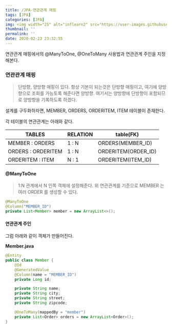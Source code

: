 ```yaml
---
title: /JPA-연관관계 매핑
tags: [JPA]
categories: [JPA]
img: <img width="25" alt="inflearn2" src="https://user-images.githubusercontent.com/28856435/74893276-55244f00-53cf-11ea-8a6d-90ac0c4eb72a.png">
thumbnail: ''
permalink: ''
date: 2020-02-23 23:32:55
---
```


연관관계 매핑에서의 @ManyToOne, @OneToMany 사용법과
연관관계 주인을 지정해본다.
<!-- excerpt -->
<!-- toc -->

### 연관관계 매핑

> 단방향, 양방향 매핑이 있다. 항상 기본이 되는것은 단방향 매핑이고, 여기에 양방향으로 조회를 가능토록 해준다면 양방향.
여기서는 양방향에 단방향이 포함되므로 양방향을 기록하도록 하겠다.

설계를 구두화하자면,
MEMBER, ORDERS, ORDERITEM, ITEM 테이블이 존재한다.

각 테이블의 연관관계는 아래와 같다.

|TABLES|RELATION|table(FK)|
|-------|--------|----|
|MEMBER : ORDERS | 1 : N | ORDERS(MEMBER_ID) |
|ORDERS : ORDERITEM | 1 : N | ORDERITEM(ORDER_ID) |
|ORDERITEM : ITEM | N : 1 | ORDERITEM(ITEM_ID) |

#### @ManyToOne
>1:N 관계에서 N 인쪽 객체에 설정해준다.
위 연관관계를 기준으로 MEMBER 는 여러 ORDER 를 생성할 수 있다.

```Java
@ManyToOne
@Column("MEMBER_ID")
private List<Member> member = new ArrayList<>();
```

#### 연관관계 주인

그럼 아래와 같이 객체가 만들어진다.



__Member.java__
```java
@Entity
public class Member {
    @Id
    @GeneratedValue
    @Column(name = "MEMBER_ID")
    private Long id;

    private String name;
    private String city;
    private String street;
    private String zipcode;

    @OneToMany(mappedBy = "member")
    private List<Order> orders = new ArrayList<Order>();
}
```

